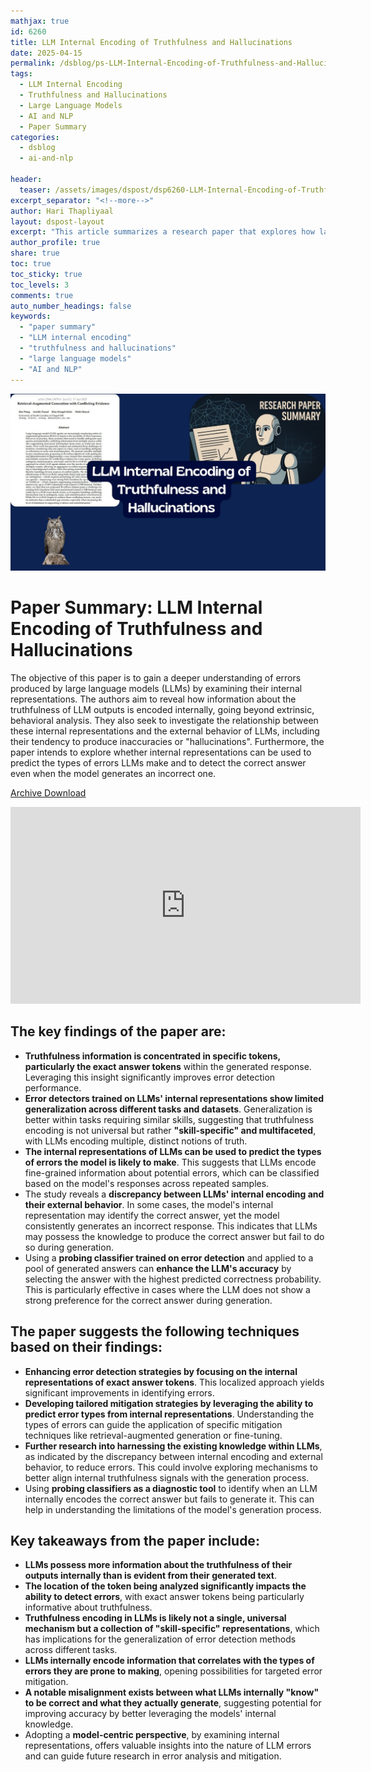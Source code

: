 ```yaml
---
mathjax: true
id: 6260
title: LLM Internal Encoding of Truthfulness and Hallucinations
date: 2025-04-15
permalink: /dsblog/ps-LLM-Internal-Encoding-of-Truthfulness-and-Hallucinations
tags:
  - LLM Internal Encoding
  - Truthfulness and Hallucinations
  - Large Language Models
  - AI and NLP
  - Paper Summary
categories:
  - dsblog
  - ai-and-nlp

header:
  teaser: /assets/images/dspost/dsp6260-LLM-Internal-Encoding-of-Truthfulness-and-Hallucinations.jpg
excerpt_separator: "<!--more-->"
author: Hari Thapliyaal
layout: dspost-layout
excerpt: "This article summarizes a research paper that explores how large language models internally encode truthfulness and hallucinations. It provides a deeper understanding of the errors produced by LLMs and their internal representations."
author_profile: true
share: true
toc: true
toc_sticky: true
toc_levels: 3
comments: true
auto_number_headings: false
keywords:
  - "paper summary"
  - "LLM internal encoding"
  - "truthfulness and hallucinations"
  - "large language models"
  - "AI and NLP"
---
```


![LLM Internal Encoding of Truthfulness and Hallucinations](/assets/images/dspost/dsp6260-LLM-Internal-Encoding-of-Truthfulness-and-Hallucinations.jpg)

# Paper Summary: LLM Internal Encoding of Truthfulness and Hallucinations

The objective of this paper is to gain a deeper understanding of errors produced by large language models (LLMs) by examining their internal representations. The authors aim to reveal how information about the truthfulness of LLM outputs is encoded internally, going beyond extrinsic, behavioral analysis. They also seek to investigate the relationship between these internal representations and the external behavior of LLMs, including their tendency to produce inaccuracies or "hallucinations". Furthermore, the paper intends to explore whether internal representations can be used to predict the types of errors LLMs make and to detect the correct answer even when the model generates an incorrect one.

[Archive Download](https://arxiv.org/pdf/2410.02707v2)

<iframe width="560" height="315" 
        src="https://www.youtube.com/embed/iHqN56xGmFk" 
        title="LLM Internal Encoding of Truthfulness and Hallucinations" 
        frameborder="0" 
        allow="accelerometer; autoplay; clipboard-write; encrypted-media; gyroscope; picture-in-picture; web-share" 
        allowfullscreen>
</iframe>

## The key findings of the paper are:

*   **Truthfulness information is concentrated in specific tokens, particularly the exact answer tokens** within the generated response. Leveraging this insight significantly improves error detection performance.
*   **Error detectors trained on LLMs' internal representations show limited generalization across different tasks and datasets**. Generalization is better within tasks requiring similar skills, suggesting that truthfulness encoding is not universal but rather **"skill-specific" and multifaceted**, with LLMs encoding multiple, distinct notions of truth.
*   **The internal representations of LLMs can be used to predict the types of errors the model is likely to make**. This suggests that LLMs encode fine-grained information about potential errors, which can be classified based on the model's responses across repeated samples.
*   The study reveals a **discrepancy between LLMs' internal encoding and their external behavior**. In some cases, the model's internal representation may identify the correct answer, yet the model consistently generates an incorrect response. This indicates that LLMs may possess the knowledge to produce the correct answer but fail to do so during generation.
*   Using a **probing classifier trained on error detection** and applied to a pool of generated answers can **enhance the LLM's accuracy** by selecting the answer with the highest predicted correctness probability. This is particularly effective in cases where the LLM does not show a strong preference for the correct answer during generation.

## The paper suggests the following techniques based on their findings:

*   **Enhancing error detection strategies by focusing on the internal representations of exact answer tokens**. This localized approach yields significant improvements in identifying errors.
*   **Developing tailored mitigation strategies by leveraging the ability to predict error types from internal representations**. Understanding the types of errors can guide the application of specific mitigation techniques like retrieval-augmented generation or fine-tuning.
*   **Further research into harnessing the existing knowledge within LLMs**, as indicated by the discrepancy between internal encoding and external behavior, to reduce errors. This could involve exploring mechanisms to better align internal truthfulness signals with the generation process.
*   Using **probing classifiers as a diagnostic tool** to identify when an LLM internally encodes the correct answer but fails to generate it. This can help in understanding the limitations of the model's generation process.

## Key takeaways from the paper include:

*   **LLMs possess more information about the truthfulness of their outputs internally than is evident from their generated text**.
*   **The location of the token being analyzed significantly impacts the ability to detect errors**, with exact answer tokens being particularly informative about truthfulness.
*   **Truthfulness encoding in LLMs is likely not a single, universal mechanism but a collection of "skill-specific" representations**, which has implications for the generalization of error detection methods across different tasks.
*   **LLMs internally encode information that correlates with the types of errors they are prone to making**, opening possibilities for targeted error mitigation.
*   **A notable misalignment exists between what LLMs internally "know" to be correct and what they actually generate**, suggesting potential for improving accuracy by better leveraging the models' internal knowledge.
*   Adopting a **model-centric perspective**, by examining internal representations, offers valuable insights into the nature of LLM errors and can guide future research in error analysis and mitigation.